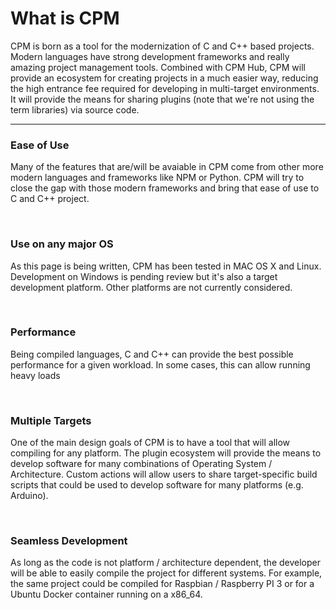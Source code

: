 # What is CPM

CPM is born as a tool for the modernization of C and C++ based projects. Modern languages have strong development frameworks and really amazing project management tools. Combined with CPM Hub, CPM will provide an ecosystem for creating projects in a much easier way, reducing the high entrance fee required for developing in multi-target environments. It will provide the means for sharing plugins (note that we're not using the term libraries) via source code.

<hr class="hr" style="margin-bottom: 0;">

### Ease of Use

Many of the features that are/will be avaiable in CPM come from other more modern languages and frameworks like NPM or Python. CPM will try to close the gap with those modern frameworks and bring that ease of use to C and C++ project.

<br/>

### Use on any major OS

As this page is being written, CPM has been tested in MAC OS X and Linux. Development on Windows is pending review but it's also a target development platform. Other platforms are not currently considered.

<br/>

### Performance

Being compiled languages, C and C++ can provide the best possible performance for a given workload. In some cases, this can allow running heavy loads 

<br/>

### Multiple Targets

One of the main design goals of CPM is to have a tool that will allow compiling for any platform. The plugin ecosystem will provide the means to develop software for many combinations of Operating System / Architecture. Custom actions will allow users to share target-specific build scripts that could be used to develop software for many platforms (e.g. Arduino).

<br/>

### Seamless Development

As long as the code is not platform / architecture dependent, the developer will be able to easily compile the project for different systems. For example, the same project could be compiled for Raspbian / Raspberry PI 3 or for a Ubuntu Docker container running on a x86_64.
